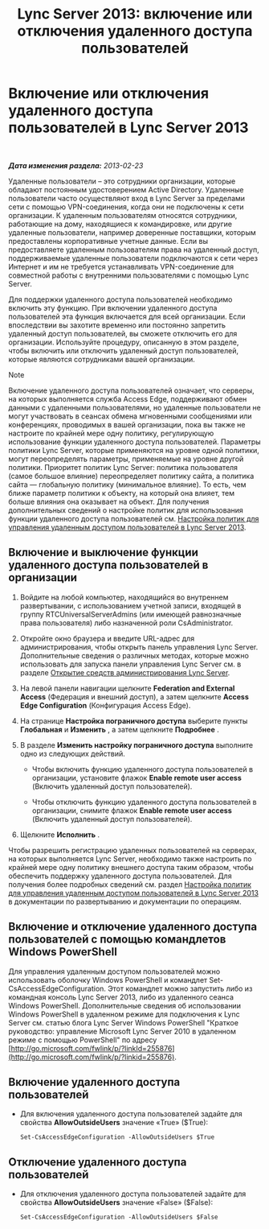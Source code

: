 ﻿---
title: 'Lync Server 2013: включение или отключения удаленного доступа пользователей'
TOCTitle: Включение или отключения удаленного доступа пользователей
ms:assetid: cd9d3ddc-4839-457a-86d9-b15413e74002
ms:mtpsurl: https://technet.microsoft.com/ru-ru/library/Gg182586(v=OCS.15)
ms:contentKeyID: 49311178
ms.date: 05/19/2016
mtps_version: v=OCS.15
ms.translationtype: HT
---

# Включение или отключения удаленного доступа пользователей в Lync Server 2013

 

_**Дата изменения раздела:** 2013-02-23_

Удаленные пользователи – это сотрудники организации, которые обладают постоянным удостоверением Active Directory. Удаленные пользователи часто осуществляют вход в Lync Server за пределами сети с помощью VPN-соединения, когда они не подключены к сети организации. К удаленным пользователям относятся сотрудники, работающие на дому, находящиеся к командировке, или другие удаленные пользователи, например доверенные поставщики, которым предоставлены корпоративные учетные данные. Если вы предоставляете удаленным пользователям права на удаленный доступ, поддерживаемые удаленные пользователи подключаются к сети через Интернет и им не требуется устанавливать VPN-соединение для совместной работы с внутренними пользователями с помощью Lync Server.

Для поддержки удаленного доступа пользователей необходимо включить эту функцию. При включении удаленного доступа пользователей эта функция включается для всей организации. Если впоследствии вы захотите временно или постоянно запретить удаленный доступ пользователей, вы сможете отключить его для организации. Используйте процедуру, описанную в этом разделе, чтобы включить или отключить удаленный доступ пользователей, которые являются сотрудниками вашей организации.

> [!note]  
> Включение удаленного доступа пользователей означает, что серверы, на которых выполняется служба Access Edge, поддерживают обмен данными с удаленными пользователями, но удаленные пользователи не могут участвовать в сеансах обмена мгновенными сообщениями или конференциях, проводимых в вашей организации, пока вы также не настроите по крайней мере одну политику, регулирующую использование функции удаленного доступа пользователей. Параметры политики Lync Server, которые применяются на уровне одной политики, могут переопределять параметры, применяемые на уровне другой политики. Приоритет политик Lync Server: политика пользователя (самое большое влияние) переопределяет политику сайта, а политика сайта — глобальную политику (минимальное влияние). То есть, чем ближе параметр политики к объекту, на который она влияет, тем больше влияния она оказывает на объект. Для получения дополнительных сведений о настройке политик для использования функции удаленного доступа пользователей см. <a href="lync-server-2013-configure-policies-to-control-remote-user-access.md">Настройка политик для управления удаленным доступом пользователей в Lync Server 2013</a>.

## Включение и выключение функции удаленного доступа пользователей в организации

1.  Войдите на любой компьютер, находящийся во внутреннем развертывании, с использованием учетной записи, входящей в группу RTCUniversalServerAdmins (или имеющей равнозначные права пользователя) либо назначенной роли CsAdministrator.

2.  Откройте окно браузера и введите URL-адрес для администрирования, чтобы открыть панель управления Lync Server. Дополнительные сведения о различных методах, которые можно использовать для запуска панели управления Lync Server см. в разделе [Открытие средств администрирования Lync Server](lync-server-2013-open-lync-server-administrative-tools.md).

3.  На левой панели навигации щелкните **Federation and External Access** (Федерация и внешний доступ), а затем щелкните **Access Edge Configuration** (Конфигурация Access Edge).

4.  На странице **Настройка пограничного доступа** выберите пункты **Глобальная** и **Изменить** , а затем щелкните **Подробнее** .

5.  В разделе **Изменить настройку пограничного доступа** выполните одно из следующих действий.
    
      - Чтобы включить функцию удаленного доступа пользователей в организации, установите флажок **Enable remote user access** (Включить удаленный доступ пользователей).
    
      - Чтобы отключить функцию удаленного доступа пользователей в организации, снимите флажок **Enable remote user access** (Включить удаленный доступ пользователей).

6.  Щелкните **Исполнить** .

Чтобы разрешить регистрацию удаленных пользователей на серверах, на которых выполняется Lync Server, необходимо также настроить по крайней мере одну политику внешнего доступа таким образом, чтобы обеспечить поддержку удаленного доступа пользователей. Для получения более подробных сведений см. раздел [Настройка политик для управления удаленным доступом пользователей в Lync Server 2013](lync-server-2013-configure-policies-to-control-remote-user-access.md) в документации по развертыванию и документации по операциям.

## Включение и отключение удаленного доступа пользователей с помощью командлетов Windows PowerShell

Для управления удаленным доступом пользователей можно использовать оболочку Windows PowerShell и командлет Set-CsAccessEdgeConfiguration. Этот командлет можно запустить либо из командная консоль Lync Server 2013, либо из удаленного сеанса Windows PowerShell. Дополнительные сведения об использовании Windows PowerShell в удаленном режиме для подключения к Lync Server см. статью блога Lync Server Windows PowerShell "Краткое руководство: управление Microsoft Lync Server 2010 в удаленном режиме с помощью PowerShell" по адресу [http://go.microsoft.com/fwlink/p/?linkId=255876](http://go.microsoft.com/fwlink/p/?linkid=255876).

## Включение удаленного доступа пользователей

  - Для включения удаленного доступа пользователей задайте для свойства **AllowOutsideUsers** значение «True» ($True):
    
        Set-CsAccessEdgeConfiguration -AllowOutsideUsers $True

## Отключение удаленного доступа пользователей

  - Для отключения удаленного доступа пользователей задайте для свойства **AllowOutsideUsers** значение «False» ($False):
    
        Set-CsAccessEdgeConfiguration -AllowOutsideUsers $False

